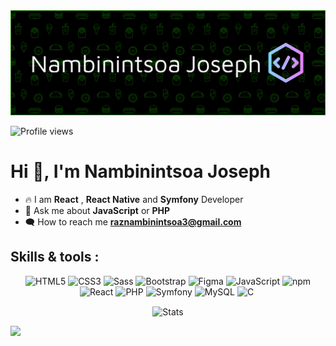 <img src="header-image.png" alt="header image for nambinintsoajoseph github profile">

![Profile views](https://komarev.com/ghpvc/?username=nambinintsoaJoseph)


<h1>Hi 👋, I'm Nambinintsoa Joseph</h1>

- 🔥 I am **React** , **React Native** and **Symfony** Developer
- 💬 Ask me about **JavaScript** or **PHP**
- 🗨 How to reach me **raznambinintsoa3@gmail.com**

<h2 align="left">Skills & tools :</h2>
<p align="center">
	<img src="https://img.shields.io/badge/HTML5-orange?style=for-the-badge&logo=html5&logoColor=white" alt="HTML5"/>
	<img src="https://img.shields.io/badge/CSS3-03A9F4?style=for-the-badge&logo=html5&logoColor=white" alt="CSS3">
	<img src="https://img.shields.io/badge/Sass-C03?style=for-the-badge&logo=sass&logoColor=white" alt="Sass"/>
	<img src="https://img.shields.io/badge/Bootstrap-563d7c?style=for-the-badge&logo=bootstrap&logoColor=white" alt="Bootstrap"/>
	<img src="https://img.shields.io/badge/Figma-f24e1e?style=for-the-badge&logo=figma&logoColor=white" alt="Figma"/>
	<img src="https://img.shields.io/badge/JavaScript-yellow?style=for-the-badge&logo=javascript&logoColor=white" alt="JavaScript"/>
	<img src="https://img.shields.io/badge/NPM-black?style=for-the-badge&logo=npm&logoColor=white" alt="npm"/>
	<img src="https://img.shields.io/badge/React-7cc5d9?style=for-the-badge&logo=react&logoColor=black" alt="React"/>
	<img src="https://img.shields.io/badge/PHP-7f00ff?style=for-the-badge&logo=php&logoColor=white" alt="PHP"/>
	<img src="https://img.shields.io/badge/Symfony-black?style=for-the-badge&logo=symfony&logoColor=white" alt="Symfony"/>
	<img src="https://img.shields.io/badge/Mysql-005C84?style=for-the-badge&logo=mysql&logoColor=white" alt="MySQL"/>
	<img src="https://img.shields.io/badge/C-03c?style=for-the-badge&logo=c&logoColor=white" alt="C"/>
	<img src="https://img.shields.io/badge/C++-660066?style=for-the-badge&logo=c%2B%2B&logoColor=white" alt=""/>	
</p>

<p align="center">
	<img align="center" src="https://github-readme-streak-stats.herokuapp.com/?user=nambinintsoajoseph" alt="Stats" /> <br />
</p>

![](https://camo.githubusercontent.com/7de37139d0b4c1ce40865e799b446c0e963a3dd8fb68d239707237c40604fa3d/68747470733a2f2f63646e2e6472696262626c652e636f6d2f75736572732f3733303730332f73637265656e73686f74732f363538313234332f6176656e746f2e676966)
